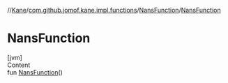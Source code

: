 //[Kane](../../index.md)/[com.github.jomof.kane.impl.functions](../index.md)/[NansFunction](index.md)/[NansFunction](-nans-function.md)



# NansFunction  
[jvm]  
Content  
fun [NansFunction](-nans-function.md)()  



